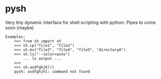 pysh
====

Very tiny dynamic interface for shell scripting with python. Pipes to come soon (maybe)

```
Examples:
    >>> from sh import sh
    >>> sh.cp("file1", "file2")
    >>> sh.mv("file3", "file4", "file5", "directoryA")
    >>> sh.ls("--color=auto")
        ... ls output ...
    >>>
    >>> sh.asdfghjkl()
    pysh: asdfghjkl: command not found
```
